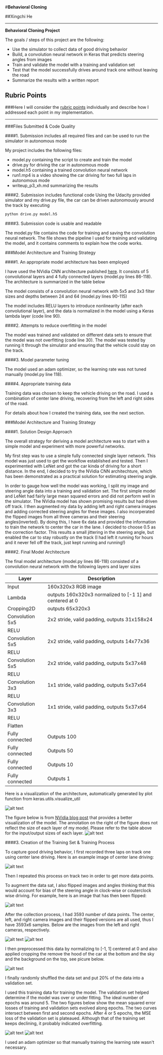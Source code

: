#**Behavioral Cloning** 

##Xingchi He

---

**Behavioral Cloning Project**

The goals / steps of this project are the following:
* Use the simulator to collect data of good driving behavior
* Build, a convolution neural network in Keras that predicts steering angles from images
* Train and validate the model with a training and validation set
* Test that the model successfully drives around track one without leaving the road
* Summarize the results with a written report


[//]: # (Image References)

[keras_model]: ./figures/model_keras.png "Keras Model Visualization"
[nvidia_cnn]: ./figures/nvidia_cnn_architecture.png "NVidia CNN Architecture"
[img_c]: ./figures/img_c.jpg "Image from Center Camera"
[img_c_flip]: ./figures/img_c_flip.jpg "Flipped Image from Center Camera"
[img_c_crop]: ./figures/img_c_crop.jpg "Cropped Image from Center Camera"
[img_l]: ./figures/img_l.jpg "Flipped Image from Center Camera"
[img_r]: ./figures/img_r.jpg "Flipped Image from Center Camera"
[mse_5epoch]: ./figures/model_mse_loss_5epochs.png "Model MSE Loss from a 5-Epoch Training"
[mse_20epoch]: ./figures/model_mse_loss_20epochs.png "Model MSE Loss from a 20-Epoch Training"

## Rubric Points
###Here I will consider the [rubric points](https://review.udacity.com/#!/rubrics/432/view) individually and describe how I addressed each point in my implementation.  

---
###Files Submitted & Code Quality

####1. Submission includes all required files and can be used to run the simulator in autonomous mode

My project includes the following files:
* model.py containing the script to create and train the model
* drive.py for driving the car in autonomous mode
* model.h5 containing a trained convolution neural network 
* run1.mp4 is a video showing the car driving for two full laps in autonomous mode
* writeup_p3_xh.md summarizing the results

####2. Submission includes functional code
Using the Udacity provided simulator and my drive.py file, the car can be driven autonomously around the track by executing 
```sh
python drive.py model.h5
```

####3. Submission code is usable and readable

The model.py file contains the code for training and saving the convolution neural network. The file shows the pipeline I used for training and validating the model, and it contains comments to explain how the code works.

###Model Architecture and Training Strategy

####1. An appropriate model architecture has been employed

I have used the NVidia CNN architecture published [here](https://devblogs.nvidia.com/parallelforall/deep-learning-self-driving-cars/). It consists of 5 convolutional layers and 4 fully connected layers (model.py lines 86-118). The architecture is summarized in the table below

The model consists of a convolution neural network with 5x5 and 3x3 filter sizes and depths between 24 and 64 (model.py lines 90-115) 

The model includes RELU layers to introduce nonlinearity (after each convolutional layer), and the data is normalized in the model using a Keras lambda layer (code line 90). 

####2. Attempts to reduce overfitting in the model

The model was trained and validated on different data sets to ensure that the model was not overfitting (code line 30). The model was tested by running it through the simulator and ensuring that the vehicle could stay on the track.

####3. Model parameter tuning

The model used an adam optimizer, so the learning rate was not tuned manually (model.py line 118).

####4. Appropriate training data

Training data was chosen to keep the vehicle driving on the road. I used a combination of center lane driving, recovering from the left and right sides of the road. 

For details about how I created the training data, see the next section. 

###Model Architecture and Training Strategy

####1. Solution Design Approach

The overall strategy for deriving a model architecture was to start with a simple model and experiment with more powerful networks.

My first step was to use a simple fully connected single layer network. This model was just used to get the workflow established and tested. Then I experimented with LeNet and got the car kinda of driving for a short distance. In the end, I decided to try the NVidia CNN architechture, which has been demonstrated as a practical solution for estimating steering angle.

In order to gauge how well the model was working, I split my image and steering angle data into a training and validation set. The first simple model and LeNet had fairly large mean squared errors and did not perform well in the simulator. The NVidia model has shown promising results but had driven off track. I then augmented my data by adding left and right camera images and adding corrected steering angles for these images. I also incorperated the flipped images from all three cameras and their steering angles(inverted). By doing this, I have 6x data and provided the information to train the network to center the car in the lane. I decided to choose 0.5 as the correction factor. This results a small jittering in the steering angle, but enabled the car to stay robustly on the track (I had left it running for hours and it never fell off the track, just kept running and running!)

####2. Final Model Architecture

The final model architecture (model.py lines 86-118) consisted of a convolution neural network with the following layers and layer sizes 

| Layer                 |     Description                                            | 
|-----------------------|------------------------------------------------------------| 
| Input                 | 160x320x3 RGB image                                        | 
| Lambda                | outputs 160x320x3 normalized to [-1 1] and centered at 0   | 
| Cropping2D            | outputs  65x320x3                                          | 
| Convolution 5x5       | 2x2 stride, valid padding, outputs 31x158x24               |
| RELU                  |                                                            |
| Convolution 5x5       | 2x2 stride, valid padding, outputs 14x77x36                |
| RELU                  |                                                            |
| Convolution 5x5       | 2x2 stride, valid padding, outputs  5x37x48                |
| RELU                  |                                                            |
| Convolution 3x3       | 1x1 stride, valid padding, outputs  5x37x64                |
| RELU                  |                                                            |
| Convolution 3x3       | 1x1 stride, valid padding, outputs  5x37x64                |
| RELU                  |                                                            |
| Flatten               |                                                            |
| Fully connected       | Outputs 100                                                |  
| Fully connected       | Outputs 50                                                 |
| Fully connected       | Outputs 10                                                 |
| Fully connected       | Outputs 1                                                  |

Here is a visualization of the architecture, automatically generated by plot function from keras.utils.visualize_util

![alt text][keras_model]


The figure below is from [NVidia blog post](https://devblogs.nvidia.com/parallelforall/deep-learning-self-driving-cars/) that provides a better visualization of the model. The annotation on the right of the figure does not reflect the size of each layer of my model. Please refer to the table above for the input/output sizes of each layer.
![alt text][nvidia_cnn]

####3. Creation of the Training Set & Training Process

To capture good driving behavior, I first recorded three laps on track one using center lane driving. Here is an example image of center lane driving:

![alt text][img_c]

Then I repeated this process on track two in order to get more data points.

To augment the data sat, I also flipped images and angles thinking that this would account for bias of the steering angle in clock-wise or couterclock wise driving. For example, here is an image that has then been flipped:

![alt text][img_c_flip]

After the collection process, I had 3593 number of data points. The center, left, and right camera images and their flipped versions are all used, thus I have 3593x6 samples. Below are the images from the left and right cameras, respectively.

![alt text][img_l] ![alt text][img_r]

I then preprocessed this data by normalizing to [-1, 1] centered at 0 and also applied cropping the remove the hood of the car at the bottom and the sky and the background on the top, see picure below.

![alt text][img_c_crop]

I finally randomly shuffled the data set and put 20% of the data into a validation set. 

I used this training data for training the model. The validation set helped determine if the model was over or under fitting. The ideal number of epochs was around 5. The two figures below show the mean squared error losses of training and validation sets evolved along epochs. The two curves intersect between first and second epochs. After 4 or 5 epochs, the MSE loss of the validation set is plateaued. Although that of the training set keeps declining, it probably indicated overfitting.

![alt text][mse_5epoch]
![alt text][mse_20epoch]

I used an adam optimizer so that manually training the learning rate wasn't necessary.
